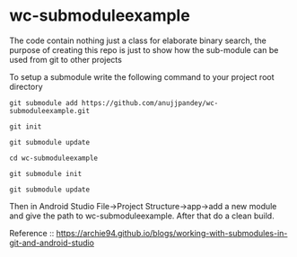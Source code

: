 # wc-submoduleexample
The code contain nothing just a class for elaborate binary search, the purpose of creating this repo is just to show how the sub-module can be used from git to other projects


To setup a submodule write the following command to your project root directory
    
    git submodule add https://github.com/anujjpandey/wc-submoduleexample.git
    
    git init
    
    git submodule update
    
    cd wc-submoduleexample
    
    git submodule init
    
    git submodule update
    
Then in Android Studio File->Project Structure->app->add a new module and give the path to wc-submoduleexample. After that do a clean build.

Reference :: https://archie94.github.io/blogs/working-with-submodules-in-git-and-android-studio
